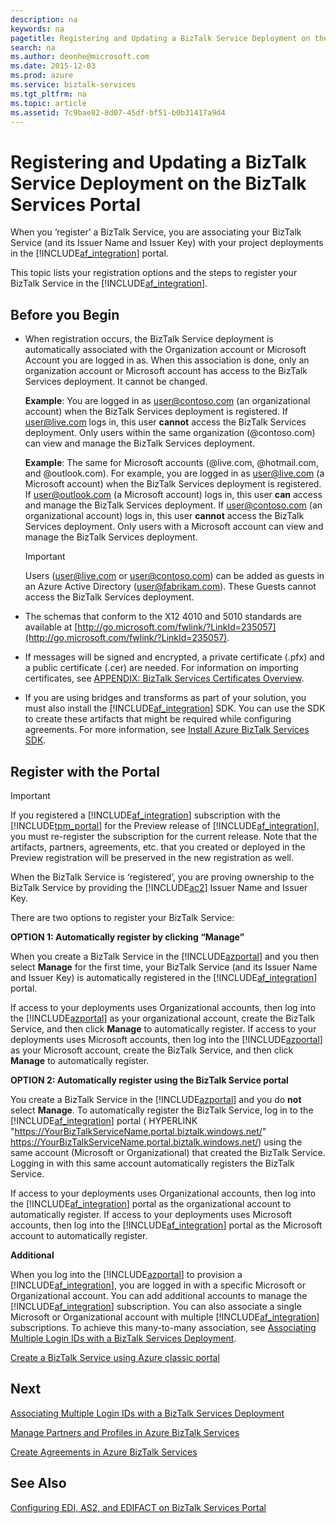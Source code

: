 ```yaml
---
description: na
keywords: na
pagetitle: Registering and Updating a BizTalk Service Deployment on the BizTalk Services Portal
search: na
ms.author: deonhe@microsoft.com
ms.date: 2015-12-03
ms.prod: azure
ms.service: biztalk-services
ms.tgt_pltfrm: na
ms.topic: article
ms.assetid: 7c9bae82-8d07-45df-bf51-b0b31417a9d4
---
```

# Registering and Updating a BizTalk Service Deployment on the BizTalk Services Portal
When you ‘register’ a BizTalk Service, you are associating your BizTalk Service (and its Issuer Name and Issuer Key) with your project deployments in the [!INCLUDE[af_integration](/Token/af_integration_md.md)] portal.

This topic lists your registration options and the steps to register your BizTalk Service in the [!INCLUDE[af_integration](/Token/af_integration_md.md)].

## Before you Begin

- When registration occurs, the BizTalk Service deployment is automatically associated with the Organization account or Microsoft Account you are logged in as. When this association is done, only an organization account or Microsoft account has access to the BizTalk Services deployment. It cannot be changed.

   **Example**: You are logged in as user@contoso.com (an organizational account) when the BizTalk Services deployment is registered. If user@live.com logs in, this user **cannot** access the BizTalk Services deployment. Only users within the same organization (@contoso.com) can view and manage the BizTalk Services deployment.

   **Example**: The same for Microsoft accounts (@live.com, @hotmail.com, and @outlook.com). For example, you are logged in as user@live.com (a Microsoft account) when the BizTalk Services deployment is registered. If user@outlook.com (a Microsoft account) logs in, this user **can** access and manage the BizTalk Services deployment. If user@contoso.com (an organizational account) logs in, this user **cannot** access the BizTalk Services deployment. Only users with a Microsoft account can view and manage the BizTalk Services deployment.

   > [!IMPORTANT]
   > Users (user@live.com or user@contoso.com) can be added as guests in an Azure Active Directory (user@fabrikam.com). These Guests cannot access the BizTalk Services deployment.

- The schemas that conform to the X12 4010 and 5010 standards are available at [http://go.microsoft.com/fwlink/?LinkId=235057](http://go.microsoft.com/fwlink/?LinkId=235057).

- If messages will be signed and encrypted, a private certificate (.pfx) and a public certificate (.cer) are needed. For information on importing certificates, see [APPENDIX: BizTalk Services Certificates Overview](/Topic/APPENDIX__BizTalk_Services_Certificates_Overview.md).

- If you are using bridges and transforms as part of your solution, you must also install the [!INCLUDE[af_integration](/Token/af_integration_md.md)] SDK. You can use the SDK to create these artifacts that might be required while configuring agreements. For more information, see [Install Azure BizTalk Services SDK](/Topic/Install_Azure_BizTalk_Services_SDK.md).

## Register with the Portal
> [!IMPORTANT]
> If you registered a [!INCLUDE[af_integration](/Token/af_integration_md.md)] subscription with the [!INCLUDE[tpm_portal](/Token/tpm_portal_md.md)] for the Preview release of [!INCLUDE[af_integration](/Token/af_integration_md.md)], you must re-register the subscription for the current release. Note that the artifacts, partners, agreements, etc. that you created or deployed in the Preview registration will be preserved in the new registration as well.

When the BizTalk Service is ‘registered’, you are proving ownership to the BizTalk Service by providing the [!INCLUDE[ac2](/Token/ac2_md.md)] Issuer Name and Issuer Key.

There are two options to register your BizTalk Service:

**OPTION 1: Automatically register by clicking “Manage”**

When you create a BizTalk Service in the [!INCLUDE[azportal](/Token/azportal_md.md)] and you then select **Manage** for the first time, your BizTalk Service (and its Issuer Name and Issuer Key) is automatically registered in the [!INCLUDE[af_integration](/Token/af_integration_md.md)] portal.

If access to your deployments uses Organizational accounts, then log into the [!INCLUDE[azportal](/Token/azportal_md.md)] as your organizational account, create the BizTalk Service, and then click **Manage** to automatically register. If access to your deployments uses Microsoft accounts, then log into the [!INCLUDE[azportal](/Token/azportal_md.md)] as your Microsoft account, create the BizTalk Service, and then click **Manage** to automatically register.

**OPTION 2: Automatically register using the BizTalk Service portal**

You create a BizTalk Service in the [!INCLUDE[azportal](/Token/azportal_md.md)] and you do **not** select **Manage**. To automatically register the BizTalk Service, log in to the [!INCLUDE[af_integration](/Token/af_integration_md.md)] portal ( HYPERLINK "https://YourBizTalkServiceName.portal.biztalk.windows.net/" https://YourBizTalkServiceName.portal.biztalk.windows.net/) using the same account (Microsoft or Organizational) that created the BizTalk Service. Logging in with this same account automatically registers the BizTalk Service.

If access to your deployments uses Organizational accounts, then log into the [!INCLUDE[af_integration](/Token/af_integration_md.md)] portal as the organizational account to automatically register. If access to your deployments uses Microsoft accounts, then log into the [!INCLUDE[af_integration](/Token/af_integration_md.md)] portal as the Microsoft account to automatically register.

**Additional**

When you log into the [!INCLUDE[azportal](/Token/azportal_md.md)] to provision a [!INCLUDE[af_integration](/Token/af_integration_md.md)], you are logged in with a specific Microsoft or Organizational account. You can add additional accounts to manage the [!INCLUDE[af_integration](/Token/af_integration_md.md)] subscription. You can also associate a single Microsoft or Organizational account with multiple [!INCLUDE[af_integration](/Token/af_integration_md.md)] subscriptions. To achieve this many-to-many association, see [Associating Multiple Login IDs with a BizTalk Services Deployment](/Topic/Associating_Multiple_Login_IDs_with_a_BizTalk_Services_Deployment.md).

[Create a BizTalk Service using Azure classic portal](http://azure.microsoft.com/documentation/articles/biztalk-provision-services/)

## Next
[Associating Multiple Login IDs with a BizTalk Services Deployment](/Topic/Associating_Multiple_Login_IDs_with_a_BizTalk_Services_Deployment.md)

[Manage Partners and Profiles in Azure BizTalk Services](/Topic/Manage_Partners_and_Profiles_in_Azure_BizTalk_Services.md)

[Create Agreements in Azure BizTalk Services](/Topic/Create_Agreements_in_Azure_BizTalk_Services.md)

## See Also
[Configuring EDI, AS2, and EDIFACT on BizTalk Services Portal](/Topic/Configuring_EDI,_AS2,_and_EDIFACT_on_BizTalk_Services_Portal.md)

